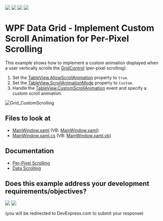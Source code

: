 <!-- default badges list -->
![](https://img.shields.io/endpoint?url=https://codecentral.devexpress.com/api/v1/VersionRange/128651264/24.2.1%2B)
[![](https://img.shields.io/badge/Open_in_DevExpress_Support_Center-FF7200?style=flat-square&logo=DevExpress&logoColor=white)](https://supportcenter.devexpress.com/ticket/details/E3120)
[![](https://img.shields.io/badge/📖_How_to_use_DevExpress_Examples-e9f6fc?style=flat-square)](https://docs.devexpress.com/GeneralInformation/403183)
[![](https://img.shields.io/badge/💬_Leave_Feedback-feecdd?style=flat-square)](#does-this-example-address-your-development-requirementsobjectives)
<!-- default badges end -->
# WPF Data Grid - Implement Custom Scroll Animation for Per-Pixel Scrolling

This example shows how to implement a custom animation displayed when a user vertically scrolls the [GridControl](http://docs.devexpress.com/WPF/DevExpress.Xpf.Grid.GridControl) (per-pixel scrolling):

1. Set the [TableView.AllowScrollAnimation](http://docs.devexpress.com/WPF/DevExpress.Xpf.Grid.TableView.AllowScrollAnimation) property to `true`.
2. Set the [TableView.ScrollAnimationMode](http://docs.devexpress.com/WPF/DevExpress.Xpf.Grid.TableView.ScrollAnimationMode) property to `Custom`.
3. Handle the [TableView.CustomScrollAnimation](http://docs.devexpress.com/WPF/DevExpress.Xpf.Grid.TableView.CustomScrollAnimation) event and specify a custom scroll animation.

![Grid_CustomScrolling](https://user-images.githubusercontent.com/65009440/175501758-9fb2597f-3c39-4103-a964-21b53de0b19c.gif)

<!-- default file list -->

## Files to look at

* [MainWindow.xaml](./CS/DXGrid_CustomScrollAnimation/MainWindow.xaml) (VB: [MainWindow.xaml](./VB/DXGrid_CustomScrollAnimation/MainWindow.xaml))
* [MainWindow.xaml.cs](./CS/DXGrid_CustomScrollAnimation/MainWindow.xaml.cs) (VB: [MainWindow.xaml.vb](./VB/DXGrid_CustomScrollAnimation/MainWindow.xaml.vb))

<!-- default file list end -->

## Documentation

* [Per-Pixel Scrolling](http://docs.devexpress.com/WPF/9791/controls-and-libraries/data-grid/paging-and-scrolling/per-pixel-scrolling)
* [Data Scrolling](http://docs.devexpress.com/WPF/6120/controls-and-libraries/data-grid/paging-and-scrolling/data-scrolling-overview)
<!-- feedback -->
## Does this example address your development requirements/objectives?

[<img src="https://www.devexpress.com/support/examples/i/yes-button.svg"/>](https://www.devexpress.com/support/examples/survey.xml?utm_source=github&utm_campaign=wpf-data-grid-implement-custom-scroll-animation-for-per-pixel-scrolling&~~~was_helpful=yes) [<img src="https://www.devexpress.com/support/examples/i/no-button.svg"/>](https://www.devexpress.com/support/examples/survey.xml?utm_source=github&utm_campaign=wpf-data-grid-implement-custom-scroll-animation-for-per-pixel-scrolling&~~~was_helpful=no)

(you will be redirected to DevExpress.com to submit your response)
<!-- feedback end -->
